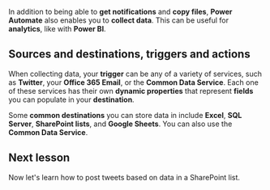 In addition to being able to **get notifications** and **copy files**, **Power Automate** also enables you to **collect data**.  This can be useful for **analytics**, like with **Power BI**.  

## Sources and destinations, triggers and actions
When collecting data, your **trigger** can be any of a variety of services, such as **Twitter**, your **Office 365 Email**, or the **Common Data Service**.  Each one of these services has their own **dynamic properties** that represent **fields** you can populate in your **destination**.

Some **common destinations** you can store data in include **Excel**, **SQL Server**, **SharePoint lists**, and **Google Sheets**.  You can also use the **Common Data Service**.

## Next lesson
Now let's learn how to post tweets based on data in a SharePoint list. 

